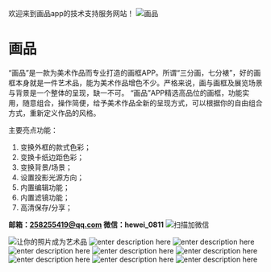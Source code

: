 欢迎来到画品app的技术支持服务网站！
 ![画品](./images/paintingstyle.png)
 # **画品**
“画品”是一款为美术作品而专业打造的画框APP。所谓“三分画，七分裱”，好的画框本身就是一件艺术品，能为美术作品增色不少。严格来说，画与画框及展览场景与背景是一个整体的呈现，缺一不可。
“画品”APP精选高品位的画框，功能实用，随意组合，操作简便，给予美术作品全新的呈现方式，可以根据你的自由组合方式，重新定义作品的风格。


主要亮点功能：

 1. 变换外框的款式色彩；
 2. 变换卡纸边距色彩；    
 3. 变换背景/场景；   
 4. 设置投影光源方向；         
 5. 内置编辑功能；
 6. 内置滤镜功能；                  
 7. 高清保存/分享；
 
 **邮箱：258255419@qq.com 微信：hewei_0811**
 ![扫描加微信](./images/weichat_qr.jpg)
 
 ![让你的照片成为艺术品](./images/page-0.jpg)
 ![enter description here](./images/page-1.jpg)
 ![enter description here](./images/page-2.jpg)
 ![enter description here](./images/page-3.jpg)
 ![enter description here](./images/page-4.jpg)
 ![enter description here](./images/page-5.jpg)
 ![enter description here](./images/page-6.jpg)
 ![enter description here](./images/page-7.jpg)
 ![enter description here](./images/page-8.jpg)
